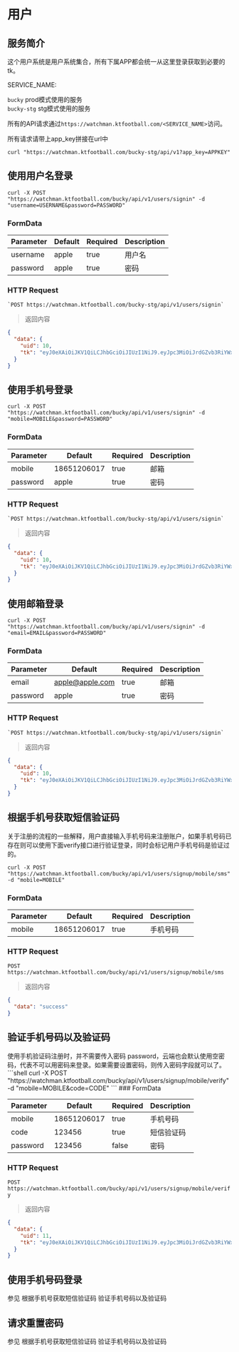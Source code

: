 # 用户

## 服务简介

这个用户系统是用户系统集合，所有下属APP都会统一从这里登录获取到必要的tk。   

SERVICE_NAME:  

`bucky` prod模式使用的服务  
`bucky-stg` stg模式使用的服务  

所有的API请求通过`https://watchman.ktfootball.com/<SERVICE_NAME>`访问。

<aside class="success">
所有请求请带上app_key拼接在url中
</aside>

```shell
curl "https://watchman.ktfootball.com/bucky-stg/api/v1?app_key=APPKEY"
```

## 使用用户名登录

```shell
curl -X POST "https://watchman.ktfootball.com/bucky/api/v1/users/signin" -d "username=USERNAME&password=PASSWORD"
```

### FormData

Parameter | Default | Required | Description
--------- | ------- | ---------| -----------
username|apple|true|用户名
password|apple|true|密码

### HTTP Request

	`POST https://watchman.ktfootball.com/bucky-stg/api/v1/users/signin`

> 返回内容

```json
{
  "data": {
    "uid": 10,
    "tk": "eyJ0eXAiOiJKV1QiLCJhbGciOiJIUzI1NiJ9.eyJpc3MiOiJrdGZvb3RiYWxsIiwic3ViIjoxMCwiZXhwIjoxNDk1Nzk2NDIwLCJhdWQiOjEwfQ.aAr2SB0qLgxvNYz506VESiZYAwMhrBiYEHJQ6llwrAo"
  }
}
```

## 使用手机号登录

```shell
curl -X POST "https://watchman.ktfootball.com/bucky/api/v1/users/signin" -d "mobile=MOBILE&password=PASSWORD"
```

### FormData

Parameter | Default | Required | Description
--------- | ------- | ---------| -----------
mobile|18651206017|true|邮箱
password|apple|true|密码

### HTTP Request

	`POST https://watchman.ktfootball.com/bucky-stg/api/v1/users/signin`

> 返回内容

```json
{
  "data": {
    "uid": 10,
    "tk": "eyJ0eXAiOiJKV1QiLCJhbGciOiJIUzI1NiJ9.eyJpc3MiOiJrdGZvb3RiYWxsIiwic3ViIjoxMCwiZXhwIjoxNDk1Nzk2NDIwLCJhdWQiOjEwfQ.aAr2SB0qLgxvNYz506VESiZYAwMhrBiYEHJQ6llwrAo"
  }
}
```

## 使用邮箱登录

```shell
curl -X POST "https://watchman.ktfootball.com/bucky/api/v1/users/signin" -d "email=EMAIL&password=PASSWORD"
```
### FormData

Parameter | Default | Required | Description
--------- | ------- | ---------| -----------
email|apple@apple.com|true|邮箱
password|apple|true|密码

### HTTP Request

	`POST https://watchman.ktfootball.com/bucky-stg/api/v1/users/signin`

> 返回内容

```json
{
  "data": {
    "uid": 10,
    "tk": "eyJ0eXAiOiJKV1QiLCJhbGciOiJIUzI1NiJ9.eyJpc3MiOiJrdGZvb3RiYWxsIiwic3ViIjoxMCwiZXhwIjoxNDk1Nzk2NDIwLCJhdWQiOjEwfQ.aAr2SB0qLgxvNYz506VESiZYAwMhrBiYEHJQ6llwrAo"
  }
}
```

## 根据手机号获取短信验证码

<aside class="info">
关于注册的流程的一些解释，用户直接输入手机号码来注册账户，如果手机号码已存在则可以使用下面verify接口进行验证登录，同时会标记用户手机号码是验证过的。
</aside>

```shell
curl -X POST "https://watchman.ktfootball.com/bucky/api/v1/users/signup/mobile/sms" -d "mobile=MOBILE"
```
### FormData

Parameter | Default | Required | Description
--------- | ------- | ---------| -----------
mobile|18651206017|true|手机号码

### HTTP Request

  `POST https://watchman.ktfootball.com/bucky/api/v1/users/signup/mobile/sms`

> 返回内容

```json
{
  "data": "success"
}
```

## 验证手机号码以及验证码

<aside class="info">
  使用手机验证码注册时，并不需要传入密码 password，云端也会默认使用空密码，代表不可以用密码来登录。如果需要设置密码，则传入密码字段就可以了。
</aside>
```shell
curl -X POST "https://watchman.ktfootball.com/bucky/api/v1/users/signup/mobile/verify" -d "mobile=MOBILE&code=CODE"
```
### FormData

Parameter | Default | Required | Description
--------- | ------- | ---------| -----------
mobile|18651206017|true|手机号码
code|123456|true|短信验证码
password|123456|false|密码

### HTTP Request

  `POST https://watchman.ktfootball.com/bucky/api/v1/users/signup/mobile/verify`

> 返回内容

```json
{
  "data": {
    "uid": 11,
    "tk": "eyJ0eXAiOiJKV1QiLCJhbGciOiJIUzI1NiJ9.eyJpc3MiOiJrdGZvb3RiYWxsIiwic3ViIjoxMSwiZXhwIjoxNDk1ODU2ODg5LCJhdWQiOjExfQ.xL_T7z7l8-pNsVkIT6qyD7z_CzH7nzYjK9z0GcHMKiM"
  }
}
```

## 使用手机号码登录

<aside class="info">
  参见 根据手机号获取短信验证码 验证手机号码以及验证码
</aside>

## 请求重置密码

<aside class="info">
  参见 根据手机号获取短信验证码 验证手机号码以及验证码
</aside>

